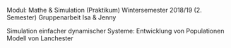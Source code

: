 Modul: Mathe & Simulation (Praktikum)
Wintersemester 2018/19 (2. Semester)
Gruppenarbeit Isa & Jenny

Simulation einfacher dynamischer Systeme:
Entwicklung von Populationen Modell von Lanchester
